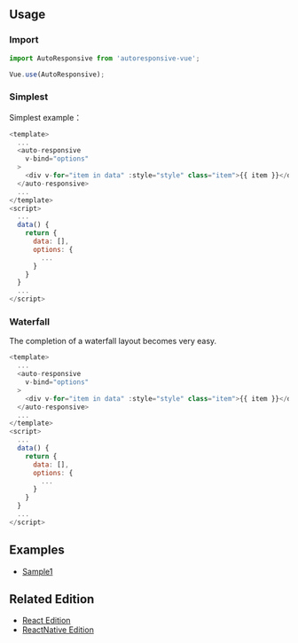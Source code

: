 ## Usage

### Import

``` javascript
import AutoResponsive from 'autoresponsive-vue';

Vue.use(AutoResponsive);
```

### Simplest

Simplest example：

``` javascript
<template>
  ...
  <auto-responsive
    v-bind="options"
  >
    <div v-for="item in data" :style="style" class="item">{{ item }}</div>
  </auto-responsive>
  ...
</template>
<script>
  ...
  data() {
    return {
      data: [],
      options: {
        ...
      }
    }
  }
  ...
</script>
```

### Waterfall

The completion of a waterfall layout becomes very easy.

``` javascript
<template>
  ...
  <auto-responsive
    v-bind="options"
  >
    <div v-for="item in data" :style="style" class="item">{{ item }}</div>
  </auto-responsive>
  ...
</template>
<script>
  ...
  data() {
    return {
      data: [],
      options: {
        ...
      }
    }
  }
  ...
</script>
```

## Examples

- [Sample1](./examples)

## Related Edition

- [React Edition](//github.com/xudafeng/autoresponsive-react)
- [ReactNative Edition](//github.com/xudafeng/autoresponsive_react_native_sample)
